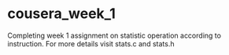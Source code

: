 # cousera_week_1
Completing week 1 assignment on statistic operation according to instruction.
For more details visit stats.c and stats.h
